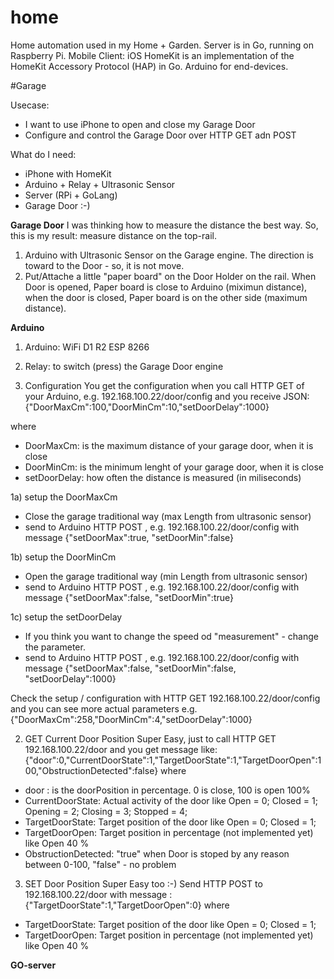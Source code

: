 # home
Home automation used in my Home + Garden. 
Server is in Go, running on Raspberry Pi.
Mobile Client: iOS HomeKit is an implementation of the HomeKit Accessory Protocol (HAP) in Go. 
Arduino for end-devices.


#Garage

Usecase: 
- I want to use iPhone to open and close my Garage Door 
- Configure and control the Garage Door over HTTP GET adn POST

What do I need:
- iPhone with HomeKit
- Arduino + Relay + Ultrasonic Sensor
- Server (RPi + GoLang)
- Garage Door :-)

**Garage Door**
I was thinking how to measure the distance the best way. So, this is my result: measure distance on the top-rail.

1) Arduino with Ultrasonic Sensor on the Garage engine. The direction is toward to the Door - so, it is not move.
2) Put/Attache a little "paper board" on the Door Holder on the rail. When Door is opened, Paper board is close to Arduino (miximun distance), when the door is closed, Paper board is on the other side (maximum distance). 

**Arduino**
1) Arduino: WiFi D1 R2 ESP 8266
2) Relay: to switch (press) the Garage Door engine

1) Configuration 
You get the configuration when you call HTTP GET of your Arduino, e.g. 192.168.100.22/door/config
and you receive JSON: 
{"DoorMaxCm":100,"DoorMinCm":10,"setDoorDelay":1000}

where 
- DoorMaxCm: is the maximum distance of your garage door, when it is close
- DoorMinCm: is the minimum lenght of your garage door, when it is close
- setDoorDelay: how often the distance is measured (in miliseconds)

1a) setup the DoorMaxCm
- Close the garage traditional way (max Length from ultrasonic sensor)
- send to Arduino HTTP POST , e.g. 192.168.100.22/door/config with message {"setDoorMax":true, "setDoorMin":false}

1b) setup the DoorMinCm
- Open the garage traditional way (min Length from ultrasonic sensor)
- send to Arduino HTTP POST , e.g. 192.168.100.22/door/config with message {"setDoorMax":false, "setDoorMin":true}

1c) setup the setDoorDelay
- If you think you want to change the speed od "measurement" - change the parameter.
- send to Arduino HTTP POST , e.g. 192.168.100.22/door/config with message {"setDoorMax":false, "setDoorMin":false, "setDoorDelay":1000}

Check the setup / configuration with HTTP GET 192.168.100.22/door/config and you can see more actual parameters e.g. {"DoorMaxCm":258,"DoorMinCm":4,"setDoorDelay":1000}


2) GET Current Door Position
Super Easy, just to call HTTP GET 192.168.100.22/door
and you get message like: 
{"door":0,"CurrentDoorState":1,"TargetDoorState":1,"TargetDoorOpen":100,"ObstructionDetected":false}
where
 - door : is the doorPosition in percentage. 0 is close, 100 is open 100%
 - CurrentDoorState: Actual activity of the door like Open = 0; Closed = 1; Opening = 2; Closing = 3; Stopped = 4;
 - TargetDoorState: Target position of the door like Open = 0; Closed = 1;
 - TargetDoorOpen: Target position in percentage (not implemented yet) like Open 40 %
 - ObstructionDetected: "true" when Door is stoped by any reason between 0-100, "false" - no problem 
  

3) SET Door Position
Super Easy too :-) Send HTTP POST to 192.168.100.22/door
with message : 
{"TargetDoorState":1,"TargetDoorOpen":0}
where
 - TargetDoorState: Target position of the door like Open = 0; Closed = 1;
 - TargetDoorOpen: Target position in percentage (not implemented yet) like Open 40 %
  

**GO-server**

